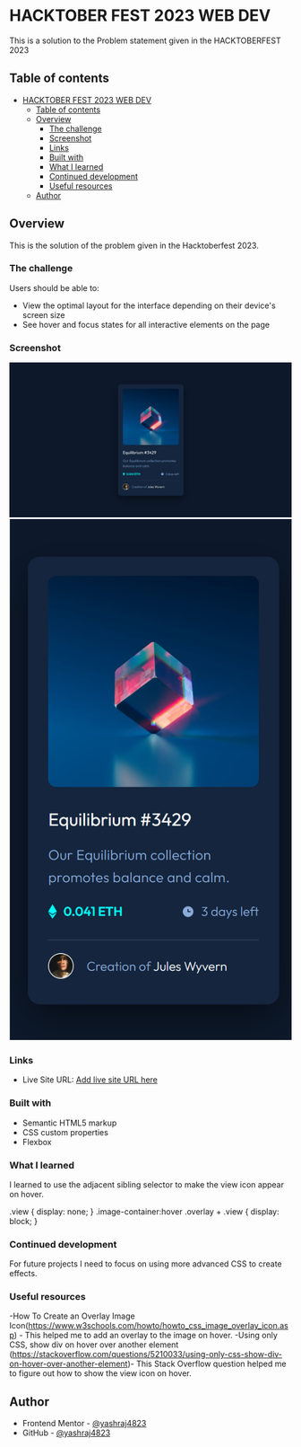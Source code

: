 # HACKTOBER FEST 2023 WEB DEV

This is a solution to the Problem statement given in the HACKTOBERFEST 2023

## Table of contents

- [HACKTOBER FEST 2023 WEB DEV](#hacktober-fest-2023-web-dev)
  - [Table of contents](#table-of-contents)
  - [Overview](#overview)
    - [The challenge](#the-challenge)
    - [Screenshot](#screenshot)
    - [Links](#links)
    - [Built with](#built-with)
    - [What I learned](#what-i-learned)
    - [Continued development](#continued-development)
    - [Useful resources](#useful-resources)
  - [Author](#author)

## Overview
  This is the solution of the problem given in the Hacktoberfest 2023.


### The challenge

Users should be able to:

- View the optimal layout for the interface depending on their device's screen size
- See hover and focus states for all interactive elements on the page

### Screenshot
![screenshot](<images/Screenshot 2023-10-15 220053.png>)
![screenshot](<images/Screenshot 2023-10-15 220129.png>)

### Links

- Live Site URL: [Add live site URL here](https://your-live-site-url.com)


### Built with

- Semantic HTML5 markup
- CSS custom properties
- Flexbox

### What I learned

I learned to use the adjacent sibling selector to make the view icon appear on hover.

.view {
  display: none;
}
.image-container:hover .overlay + .view {
  display: block;
}


### Continued development

For future projects I need to focus on using more advanced CSS to create effects.

### Useful resources

-How To Create an Overlay Image Icon(https://www.w3schools.com/howto/howto_css_image_overlay_icon.asp) - This helped me to add an overlay to the image on hover.
-Using only CSS, show div on hover over another element (https://stackoverflow.com/questions/5210033/using-only-css-show-div-on-hover-over-another-element)- This Stack Overflow question helped me to figure out how to show the view icon on hover.

## Author

- Frontend Mentor - [@yashraj4823](https://www.frontendmentor.io/profile/yashraj4823)
- GitHub - [@yashraj4823](https://github.com/yashraj4823)


